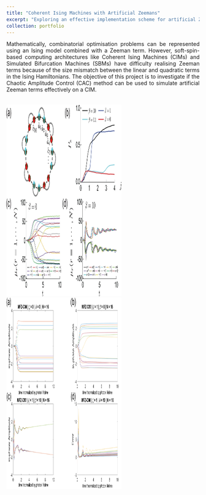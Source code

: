 ```yaml
---
title: "Coherent Ising Machines with Artificial Zeemans"
excerpt: "Exploring an effective implementation scheme for artificial Zeeman terms in an Ising Hamiltonian for CIM simulations <br>"
collection: portfolio
---
```


<div style="text-align: justify"> Mathematically, combinatorial optimisation problems can be represented using an Ising model combined with a Zeeman term. However, soft-spin-based computing architectures like Coherent Ising Machines (CIMs) and Simulated Bifurcation Machines (SBMs) have difficulty realising Zeeman terms because of the size mismatch between the linear and quadratic terms in the Ising Hamiltonians. The objective of this project is to investigate if the Chaotic Amplitude Control (CAC) method can be used to simulate artificial Zeeman terms effectively on a CIM. </div> <br>

<img src="/images/gac.webp" alt="gac" style="height: 500px; width:300px;"/><br/>
<img src="/images/mfz_Figure_1.png" alt="mfz" style="height: 500px; width:300px;"/>

